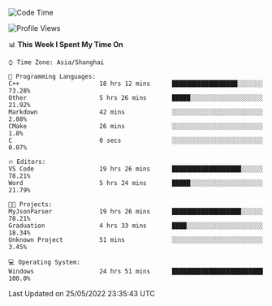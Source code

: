 <!--START_SECTION:waka-->
![Code Time](http://img.shields.io/badge/Code%20Time-56%20hrs%2015%20mins-blue)

![Profile Views](http://img.shields.io/badge/Profile%20Views-80-blue)

📊 **This Week I Spent My Time On** 

```text
⌚︎ Time Zone: Asia/Shanghai

💬 Programming Languages: 
C++                      18 hrs 12 mins      ██████████████████░░░░░░░   73.28% 
Other                    5 hrs 26 mins       █████░░░░░░░░░░░░░░░░░░░░   21.92% 
Markdown                 42 mins             ░░░░░░░░░░░░░░░░░░░░░░░░░   2.88% 
CMake                    26 mins             ░░░░░░░░░░░░░░░░░░░░░░░░░   1.8% 
C                        0 secs              ░░░░░░░░░░░░░░░░░░░░░░░░░   0.07%

🔥 Editors: 
VS Code                  19 hrs 26 mins      ███████████████████░░░░░░   78.21% 
Word                     5 hrs 24 mins       █████░░░░░░░░░░░░░░░░░░░░   21.79%

🐱‍💻 Projects: 
MyJsonParser             19 hrs 26 mins      ███████████████████░░░░░░   78.21% 
Graduation               4 hrs 33 mins       ████░░░░░░░░░░░░░░░░░░░░░   18.34% 
Unknown Project          51 mins             ░░░░░░░░░░░░░░░░░░░░░░░░░   3.45%

💻 Operating System: 
Windows                  24 hrs 51 mins      █████████████████████████   100.0%

```


 Last Updated on 25/05/2022 23:35:43 UTC
<!--END_SECTION:waka-->